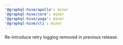```yaml
---
'@graphql-hive/apollo': minor
'@graphql-hive/core': minor
'@graphql-hive/yoga': minor
'@graphql-hive/cli': minor
---
```


Re-introduce retry logging removed in previous release.
